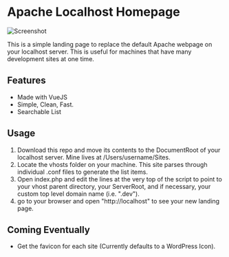 # Apache Localhost Homepage

![Screenshot](https://github.com/dick-ey/localhost-homepage/blob/master/Screenshot.png?raw=true)

This is a simple landing page to replace the default Apache webpage on your localhost server. This is useful for machines that have many development sites at one time.

## Features
  - Made with VueJS
  - Simple, Clean, Fast.
  - Searchable List

## Usage
  1. Download this repo and move its contents to the DocumentRoot of your localhost server. Mine lives at /Users/username/Sites.
  2. Locate the vhosts folder on your machine. This site parses through individual .conf files to generate the list items.
  3. Open index.php and edit the lines at the very top of the script to point to your vhost parent directory, your ServerRoot, and if necessary, your custom top level domain name (i.e. ".dev").
  4. go to your browser and open "http://localhost" to see your new landing page.

## Coming Eventually
  - Get the favicon for each site (Currently defaults to a WordPress Icon).